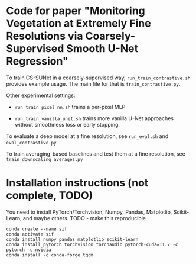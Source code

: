 # Code for paper "Monitoring Vegetation at Extremely Fine Resolutions via Coarsely-Supervised Smooth U-Net Regression"

To train CS-SUNet in a coarsely-supervised way, `run_train_contrastive.sh` provides example usage. The 
main file for that is `train_contrastive.py`.

Other experimental settings:

- `run_train_pixel_nn.sh` trains a per-pixel MLP

- `run_train_vanilla_unet.sh` trains more vanilla U-Net approaches without smoothness loss or early stopping.

To evaluate a deep model at a fine resolution, see `run_eval.sh` and `eval_contrastive.py`.

To train averaging-based baselines and test them at a fine resolution, see `train_downscaling_averages.py`

# Installation instructions (not complete, TODO)

You need to install PyTorch/Torchvision, Numpy, Pandas, Matplotlib, Scikit-Learn, and maybe others. TODO - make this reproducible

    conda create --name sif
    conda activate sif
    conda install numpy pandas matplotlib scikit-learn
    conda install pytorch torchvision torchaudio pytorch-cuda=11.7 -c pytorch -c nvidia
    conda install -c conda-forge tqdm
